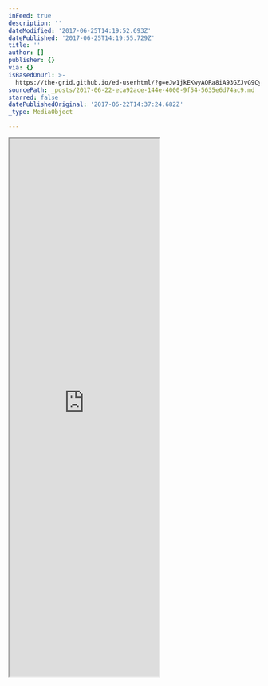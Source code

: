 ```yaml
---
inFeed: true
description: ''
dateModified: '2017-06-25T14:19:52.693Z'
datePublished: '2017-06-25T14:19:55.729Z'
title: ''
author: []
publisher: {}
via: {}
isBasedOnUrl: >-
  https://the-grid.github.io/ed-userhtml/?g=eJw1jkEKwyAQRa8iA93GZJvG9Cypjo4wVRknKb19hdLlf_Aef8tRjheaLt4BqbbVWsqJYr5w4stKDhhP5nR062vpKqfXKlawBJSpUXskt4B556DkYJnnGxjCUdD_6vphdPCsMoy11IL3Ab1U5lySg1Jh3-zvx_4FaIUxnQ
sourcePath: _posts/2017-06-22-eca92ace-144e-4000-9f54-5635e6d74ac9.md
starred: false
datePublishedOriginal: '2017-06-22T14:37:24.682Z'
_type: MediaObject

---
```

<iframe src="https://the-grid.github.io/ed-userhtml/?g=eJw9jkEKwyAQRa8iA91mkm2I6VlSHR3BqoyTlNy-QqHL_-A9_paCHG8yXZwFVm0rIqfIIV005QsleQpnzvHo6GrpKqfTKihUPMnUuD2jXcB8kle2sMyzeYBhGgn9z653JguvKsNZTamFBnRSc04lWripww4b_r7sXxV_Mlg" height="1080" style=""></iframe>